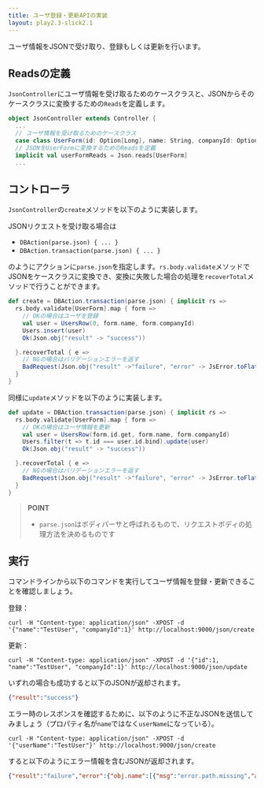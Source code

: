 ```yaml
---
title: ユーザ登録・更新APIの実装
layout: play2.3-slick2.1
---
```


ユーザ情報をJSONで受け取り、登録もしくは更新を行います。

## Readsの定義

`JsonController`にユーザ情報を受け取るためのケースクラスと、JSONからそのケースクラスに変換するための`Reads`を定義します。

```scala
object JsonController extends Controller {
  ...
  // ユーザ情報を受け取るためのケースクラス
  case class UserForm(id: Option[Long], name: String, companyId: Option[Int])
  // JSONをUserFormに変換するためのReadsを定義
  implicit val userFormReads = Json.reads[UserForm]
  ...
```

## コントローラ

`JsonController`の`create`メソッドを以下のように実装します。

JSONリクエストを受け取る場合は

* `DBAction(parse.json) { ... }`
* `DBAction.transaction(parse.json) { ... }`

のようにアクションに`parse.json`を指定します。`rs.body.validate`メソッドでJSONをケースクラスに変換でき、変換に失敗した場合の処理を`recoverTotal`メソッドで行うことができます。

```scala
def create = DBAction.transaction(parse.json) { implicit rs =>
  rs.body.validate[UserForm].map { form =>
    // OKの場合はユーザを登録
    val user = UsersRow(0, form.name, form.companyId)
    Users.insert(user)
    Ok(Json.obj("result" -> "success"))

  }.recoverTotal { e =>
    // NGの場合はバリデーションエラーを返す
    BadRequest(Json.obj("result" ->"failure", "error" -> JsError.toFlatJson(e)))
  }
}
```

同様に`update`メソッドを以下のように実装します。

```scala
def update = DBAction.transaction(parse.json) { implicit rs =>
  rs.body.validate[UserForm].map { form =>
    // OKの場合はユーザ情報を更新
    val user = UsersRow(form.id.get, form.name, form.companyId)
    Users.filter(t => t.id === user.id.bind).update(user)
    Ok(Json.obj("result" -> "success"))

  }.recoverTotal { e =>
    // NGの場合はバリデーションエラーを返す
    BadRequest(Json.obj("result" ->"failure", "error" -> JsError.toFlatJson(e)))
  }
}
```

> **POINT**
>
> * `parse.json`はボディパーサと呼ばれるもので、リクエストボディの処理方法を決めるものです

## 実行

コマンドラインから以下のコマンドを実行してユーザ情報を登録・更新できることを確認しましょう。

登録：
```
curl -H "Content-type: application/json" -XPOST -d '{"name":"TestUser", "companyId":1}' http://localhost:9000/json/create
```

更新：
```
curl -H "Content-type: application/json" -XPOST -d '{"id":1, "name":"TestUser", "companyId":1}' http://localhost:9000/json/update
```

いずれの場合も成功すると以下のJSONが返却されます。

```json
{"result":"success"}
```

エラー時のレスポンスを確認するために、以下のように不正なJSONを送信してみましょう（プロパティ名が`name`ではなく`userName`になっている）。

```
curl -H "Content-type: application/json" -XPOST -d '{"userName":"TestUser"}' http://localhost:9000/json/create
```

すると以下のようにエラー情報を含むJSONが返却されます。

```json
{"result":"failure","error":{"obj.name":[{"msg":"error.path.missing","args":[]}]}}
```
